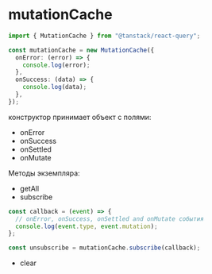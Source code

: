 # mutationCache

```ts
import { MutationCache } from "@tanstack/react-query";

const mutationCache = new MutationCache({
  onError: (error) => {
    console.log(error);
  },
  onSuccess: (data) => {
    console.log(data);
  },
});
```

конструктор принимает объект с полями:

- onError
- onSuccess
- onSettled
- onMutate

Методы экземпляра:

- getAll
- subscribe

```ts
const callback = (event) => {
  // onError, onSuccess, onSettled and onMutate события
  console.log(event.type, event.mutation);
};

const unsubscribe = mutationCache.subscribe(callback);
```

- clear
